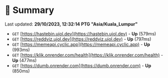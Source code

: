 # 📖 Summary
Last updated: **29/10/2023, 12:32:14 PTG "Asia/Kuala_Lumpur"**

- `GET` [https://hastebin.ujol.dev](https://hastebin.ujol.dev) - **Up** (579ms)
- `GET` [https://reddviz.ujol.dev](https://reddviz.ujol.dev) - **Up** (797ms)
- `GET` [https://memeapi.cyclic.app](https://memeapi.cyclic.app) - **Up** (993ms)
- `GET` [https://klik.onrender.com/health](https://klik.onrender.com/health) - **Up** (477ms)
- `GET` [https://dumb.onrender.com](https://dumb.onrender.com) - **Up** (850ms)
